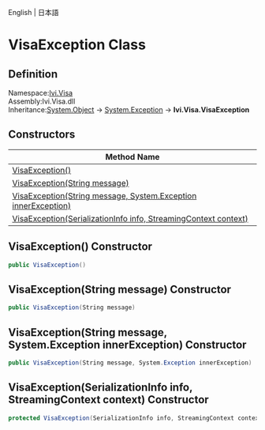 English | 日本語

# VisaException Class

## Definition
Namespace:[Ivi.Visa](../Visa.md)<BR>
Assembly:Ivi.Visa.dll<BR>
Inheritance:[System.Object](https://learn.microsoft.com/en-us/dotnet/api/system.object) -> [System.Exception](https://learn.microsoft.com/en-us/dotnet/api/system.exception) -> **Ivi.Visa.VisaException**

## Constructors

|Method Name|
|---|
|[VisaException()](#VisaException-Constructor)|
|[VisaException(String message)](#VisaExceptionString-message-Constructor)|
|[VisaException(String message, System.Exception innerException)](#VisaExceptionString-message-SystemException-innerException-Constructor)|
|[VisaException(SerializationInfo info, StreamingContext context)](#VisaExceptionSerializationInfo-info-StreamingContext-context-Constructor)|

## VisaException() Constructor
```C#
public VisaException()
```
## VisaException(String message) Constructor
```C#
public VisaException(String message)
```
## VisaException(String message, System.Exception innerException) Constructor
```C#
public VisaException(String message, System.Exception innerException)
```
## VisaException(SerializationInfo info, StreamingContext context) Constructor
```C#
protected VisaException(SerializationInfo info, StreamingContext context)
```
